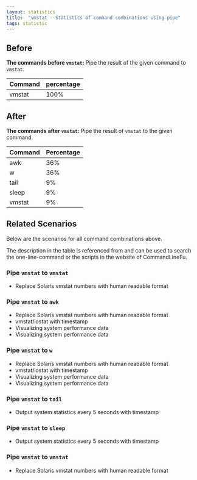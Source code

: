 ```yaml
---
layout: statistics
title:  "vmstat - Statistics of command combinations using pipe"
tags: statistic
---
```


## Before

__The commands before `vmstat`:__ Pipe the result of the given command to `vmstat`.

| Command | percentage |
|--------|--------|
| vmstat | 100% |



## After

__The commands after `vmstat`:__ Pipe the result of `vmstat` to the given command.

| Command | Percentage | 
|-------|--------|
| awk | 36% |
| w | 36% |
| tail | 9% |
| sleep | 9% |
| vmstat | 9% |



## Related Scenarios

Below are the scenarios for all command combinations above.

The description in the table is referenced from and can be used to search the one-line-command or the scripts in the website of CommandLineFu.


### Pipe `vmstat` to `vmstat`

- Replace Solaris vmstat numbers with human readable format

            


### Pipe `vmstat` to `awk`

- Replace Solaris vmstat numbers with human readable format
- vmstat/iostat with timestamp
- Visualizing system performance data
- Visualizing system performance data

            
### Pipe `vmstat` to `w`

- Replace Solaris vmstat numbers with human readable format
- vmstat/iostat with timestamp
- Visualizing system performance data
- Visualizing system performance data

            
### Pipe `vmstat` to `tail`

- Output system statistics every 5 seconds with timestamp

            
### Pipe `vmstat` to `sleep`

- Output system statistics every 5 seconds with timestamp

            
### Pipe `vmstat` to `vmstat`

- Replace Solaris vmstat numbers with human readable format

            
